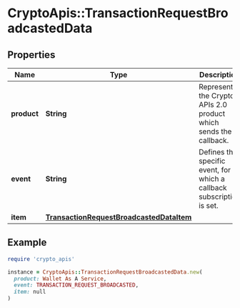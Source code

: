 # CryptoApis::TransactionRequestBroadcastedData

## Properties

| Name | Type | Description | Notes |
| ---- | ---- | ----------- | ----- |
| **product** | **String** | Represents the Crypto APIs 2.0 product which sends the callback. |  |
| **event** | **String** | Defines the specific event, for which a callback subscription is set. |  |
| **item** | [**TransactionRequestBroadcastedDataItem**](TransactionRequestBroadcastedDataItem.md) |  |  |

## Example

```ruby
require 'crypto_apis'

instance = CryptoApis::TransactionRequestBroadcastedData.new(
  product: Wallet As A Service,
  event: TRANSACTION_REQUEST_BROADCASTED,
  item: null
)
```

